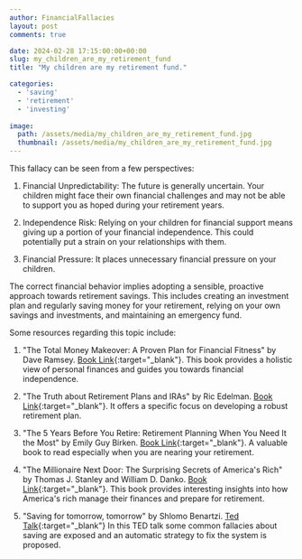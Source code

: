 ```yaml
---
author: FinancialFallacies
layout: post
comments: true

date: 2024-02-28 17:15:00:00+00:00  
slug: my_children_are_my_retirement_fund
title: "My children are my retirement fund."

categories:
  - 'saving'
  - 'retirement'
  - 'investing'
  
image:
  path: /assets/media/my_children_are_my_retirement_fund.jpg
  thumbnail: /assets/media/my_children_are_my_retirement_fund.jpg
---
```


This fallacy can be seen from a few perspectives: 

1. Financial Unpredictability: The future is generally uncertain. Your children might face their own financial challenges and may not be able to support you as hoped during your retirement years. 

2. Independence Risk: Relying on your children for financial support means giving up a portion of your financial independence. This could potentially put a strain on your relationships with them.

3. Financial Pressure: It places unnecessary financial pressure on your children. 

The correct financial behavior implies adopting a sensible, proactive approach towards retirement savings. This includes creating an investment plan and regularly saving money for your retirement, relying on your own savings and investments, and maintaining an emergency fund. 

Some resources regarding this topic include:

1. "The Total Money Makeover: A Proven Plan for Financial Fitness" by Dave Ramsey. [Book Link](https://www.amazon.com/Total-Money-Makeover-Classic-Financial/dp/1595555277/ref=nosim?tag=financialfall-20){:target="_blank"}. This book provides a holistic view of personal finances and guides you towards financial independence.

2. "The Truth about Retirement Plans and IRAs" by Ric Edelman. [Book Link](https://www.amazon.com/Truth-About-Retirement-Plans-IRAs/dp/1476739854/ref=nosim?tag=financialfall-20){:target="_blank"}. It offers a specific focus on developing a robust retirement plan.

3.  "The 5 Years Before You Retire: Retirement Planning When You Need It the Most" by Emily Guy Birken. [Book Link](https://www.amazon.com/Years-Before-You-Retire-Retirement/dp/144056972X/ref=nosim?tag=financialfall-20){:target="_blank"}. A valuable book to read especially when you are nearing your retirement. 

4. "The Millionaire Next Door: The Surprising Secrets of America's Rich" by Thomas J. Stanley and William D. Danko. [Book Link](https://www.amazon.com/The-Millionaire-Next-Door-audiobook/dp/B0000547HR/ref=nosim?tag=financialfall-20){:target="_blank"}. This book provides interesting insights into how America's rich manage their finances and prepare for retirement.

5. "Saving for tomorrow, tomorrow" by Shlomo Benartzi. [Ted Talk](https://www.ted.com/talks/shlomo_benartzi_saving_for_tomorrow_tomorrow?language=en){:target="_blank"}
In this TED talk some common fallacies about saving are exposed and an automatic strategy to fix the system is proposed.

